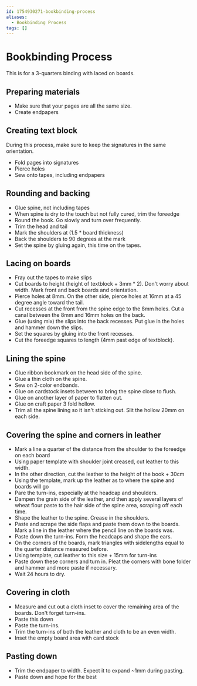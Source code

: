 ```yaml
---
id: 1754930271-bookbinding-process
aliases:
  - Bookbinding Process
tags: []
---
```


# Bookbinding Process
This is for a 3-quarters binding with laced on boards.

## Preparing materials
* Make sure that your pages are all the same size.
* Create endpapers

## Creating text block
During this process, make sure to keep the signatures in the same orientation.
* Fold pages into signatures
* Pierce holes
* Sew onto tapes, including endpapers

## Rounding and backing
* Glue spine, not including tapes
* When spine is dry to the touch but not fully cured, trim the foreedge
* Round the book. Go slowly and turn over frequently.
* Trim the head and tail
* Mark the shoulders at (1.5 * board thickness)
* Back the shoulders to 90 degrees at the mark
* Set the spine by gluing again, this time on the tapes.

## Lacing on boards
* Fray out the tapes to make slips
* Cut boards to height (height of textblock + 3mm * 2). Don't worry about width. Mark front and back boards and orientation.
* Pierce holes at 8mm. On the other side, pierce holes at 16mm at a 45 degree angle toward the tail. 
* Cut recesses at the front from the spine edge to the 8mm holes. Cut a canal between the 8mm and 16mm holes on the back.
* Glue (using mix) the slips into the back recesses. Put glue in the holes and hammer down the slips.
* Set the squares by gluing into the front recesses.
* Cut the foreedge squares to length (4mm past edge of textblock).

## Lining the spine 
* Glue ribbon bookmark on the head side of the spine.
* Glue a thin cloth on the spine.
* Sew on 2-color endbands.
* Glue on cardstock insets between to bring the spine close to flush.
* Glue on another layer of paper to flatten out.
* Glue on craft paper 3 fold hollow.
* Trim all the spine lining so it isn't sticking out. Slit the hollow 20mm on each side.

## Covering the spine and corners in leather
* Mark a line a quarter of the distance from the shoulder to the foreedge on each board
* Using paper template with shoulder joint creased, cut leather to this width.
* In the other direction, cut the leather to the height of the book + 30cm
* Using the template, mark up the leather as to where the spine and boards will go
* Pare the turn-ins, especially at the headcap and shoulders.
* Dampen the grain side of the leather, and then apply several layers of wheat flour paste to the hair side of the spine area, scraping off each time.
* Shape the leather to the spine. Crease in the shoulders. 
* Paste and scrape the side flaps and paste them down to the boards. Mark a line in the leather where the pencil line on the boards was.
* Paste down the turn-ins. Form the headcaps and shape the ears.
* On the corners of the boards, mark triangles with sidelengths equal to the quarter distance measured before.
* Using template, cut leather to this size + 15mm for turn-ins
* Paste down these corners and turn in. Pleat the corners with bone folder and hammer and more paste if necessary.
* Wait 24 hours to dry.

## Covering in cloth
* Measure and cut out a cloth inset to cover the remaining area of the boards. Don't forget turn-ins.
* Paste this down
* Paste the turn-ins.
* Trim the turn-ins of both the leather and cloth to be an even width.
* Inset the empty board area with card stock

## Pasting down
* Trim the endpaper to width. Expect it to expand ~1mm during pasting.
* Paste down and hope for the best

